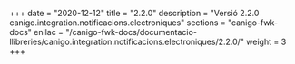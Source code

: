 +++
date        = "2020-12-12"
title       = "2.2.0"
description = "Versió 2.2.0 canigo.integration.notificacions.electroniques"
sections    = "canigo-fwk-docs"
enllac		= "/canigo-fwk-docs/documentacio-llibreries/canigo.integration.notificacions.electroniques/2.2.0/"
weight		= 3
+++
